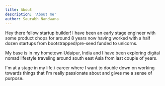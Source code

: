 ```yaml
---
title: About
description: 'About me'
author: Saurabh Nandwana
---
```


Hey there fellow startup builder! I have been an early stage engineer with some product chops for around 8 years now having worked with a half dozen startups from bootstrapped/pre-seed funded to unicorns.

My base is in my hometown Udaipur, India and I have been exploring digital nomad lifestyle traveling around south east Asia from last couple of years.

I'm at a stage in my life / career where I want to double down on working towards things that I'm really passionate about and gives me a sense of purpose.